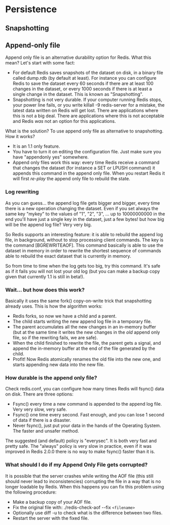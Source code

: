 Persistence
===

Snapshotting
---

Append-only file
---

Append only file is an alternative durability option for Redis. What this mean?
Let's start with some fact:

* For default Redis saves snapshots of the dataset on disk, in a binary file
  called dump.rdb (by default at least). For instance you can configure Redis
  to save the dataset every 60 seconds if there are at least 100 changes in the
  dataset, or every 1000 seconds if there is at least a single change in the
  dataset. This is known as "Snapshotting".
* Snapshotting is not very durable. If your computer running Redis stops, your
  power line fails, or you write killall -9 redis-server for a mistake, the
  latest data written on Redis will get lost. There are applications where this
  is not a big deal. There are applications where this is not acceptable and
  Redis *was* not an option for this applications.

What is the solution? To use append only file as alternative to snapshotting.
How it works?

* It is an 1.1 only feature.
* You have to turn it on editing the configuration file. Just make sure you
  have "appendonly yes" somewhere.
* Append only files work this way: every time Redis receive a command that
  changes the dataset (for instance a SET or LPUSH command) it appends this
  command in the append only file. When you restart Redis it will first
  *re-play* the append only file to rebuild the state.

### Log rewriting

As you can guess... the append log file gets bigger and bigger, every time
there is a new operation changing the dataset. Even if you set always the same
key "mykey" to the values of "1", "2", "3", ... up to 10000000000 in the end
you'll have just a single key in the dataset, just a few bytes! but how big
will be the append log file? Very very big.

So Redis supports an interesting feature: it is able to rebuild the append log
file, in background, without to stop processing client commands. The key is the
command [BGREWRITEAOF]. This command basically is able to use the dataset in
memory in order to rewrite the shortest sequence of commands able to rebuild
the exact dataset that is currently in memory.

So from time to time when the log gets too big, try this command. It's safe as
if it fails you will not lost your old log (but you can make a backup copy
given that currently 1.1 is still in beta!).

### Wait... but how does this work?

Basically it uses the same fork() copy-on-write trick that snapshotting already
uses. This is how the algorithm works:

* Redis forks, so now we have a child and a parent.
* The child starts writing the new append log file in a temporary file.
* The parent accumulates all the new changes in an in-memory buffer (but at the
  same time it writes the new changes in the *old* append only file, so if the
  rewriting fails, we are safe).
* When the child finished to rewrite the file, the parent gets a signal, and
  append the in-memory buffer at the end of the file generated by the child.
* Profit! Now Redis atomically renames the old file into the new one, and
  starts appending new data into the new file.

### How durable is the append only file?

Check redis.conf, you can configure how many times Redis will fsync() data on
disk. There are three options:

* Fsync() every time a new command is appended to the append log file. Very
  very slow, very safe.
* Fsync() one time every second. Fast enough, and you can lose 1 second of data
  if there is a disaster.
* Never fsync(), just put your data in the hands of the Operating System. The
  faster and unsafer method.

The suggested (and default) policy is "everysec". It is both very fast and
pretty safe. The "always" policy is very slow in practice, even if it was
improved in Redis 2.0.0 there is no way to make fsync() faster than it is.

### What should I do if my Append Only File gets corrupted?

It is possible that the server crashes while writing the AOF file (this still
should never lead to inconsistencies) corrupting the file in a way that is no
longer loadable by Redis. When this happens you can fix this problem using the
following procedure:

* Make a backup copy of your AOF file.
* Fix the original file with: ./redis-check-aof --fix `<filename>`
* Optionally use diff -u to check what is the difference between two files.
* Restart the server with the fixed file.

